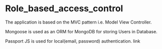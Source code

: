 # Role_based_access_control
The application is based on the MVC pattern i.e. Model View Controller.

Mongoose is used as an ORM for MongoDB for storing Users in Database.

Passport JS is used for local(email, password) authentication.
link
